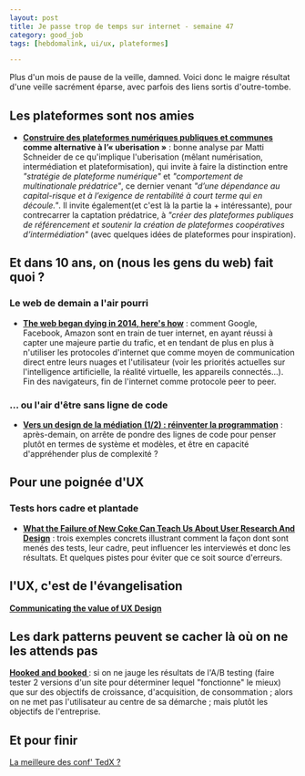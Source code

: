 ```yaml
---
layout: post
title: Je passe trop de temps sur internet - semaine 47
category: good_job
tags: [hebdomalink, ui/ux, plateformes]

---
```


Plus d'un mois de pause de la veille, damned. Voici donc le maigre résultat d'une veille sacrément éparse, avec parfois des liens sortis d'outre-tombe.

<!--more-->

## Les plateformes sont nos amies

- **[Construire des plateformes numériques publiques et communes](https://medium.com/@matti_sg_fr/construire-des-plateformes-num%C3%A9riques-publiques-et-communes-comme-alternative-%C3%A0-l-uberisation-ea4f6163495d) comme alternative à l’« uberisation »** : bonne analyse par Matti Schneider de ce qu'implique l'uberisation (mêlant numérisation, intermédiation et plateformisation), qui invite à faire la distinction entre *"stratégie de plateforme numérique"* et *"comportement de multinationale prédatrice"*, ce dernier  venant *"d’une dépendance au capital-risque et à l’exigence de rentabilité à court terme qui en découle."*. Il invite également(et c'est là la partie la + intéressante), pour contrecarrer la captation prédatrice,  à *"créer des plateformes publiques de référencement et soutenir la création de plateformes coopératives d’intermédiation"* (avec quelques idées de plateformes pour inspiration).

## Et dans 10 ans, on (nous les gens du web) fait quoi ?

### Le web de demain a l'air pourri

- **[The web began dying in 2014, here's how](https://staltz.com/the-web-began-dying-in-2014-heres-how.html)** : comment Google, Facebook, Amazon sont en train de tuer internet, en ayant réussi à capter une majeure partie du trafic, et en tendant de plus en plus à n'utiliser les protocoles d'internet que comme moyen de communication direct entre leurs nuages et l'utilisateur (voir les priorités actuelles sur l'intelligence artificielle, la réalité virtuelle, les appareils connectés...). Fin des navigateurs, fin de l'internet comme protocole peer to peer.

### ... ou l'air d'être sans ligne de code

- **[Vers un design de la médiation (1/2) : réinventer la programmation](http://www.internetactu.net/2017/11/08/vers-un-design-de-la-mediation-12-reinventer-la-programmation/)** : après-demain, on arrête de pondre des lignes de code pour penser plutôt en termes de système et modèles, et être en capacité d'appréhender plus de complexité ?

## Pour une poignée d'UX

### Tests hors cadre et plantade

- **[What the Failure of New Coke Can Teach Us About User Research And Design](https://alistapart.com/article/what-the-failure-of-new-coke-can-teach-us-about-user-research-and-design)** : trois exemples concrets illustrant comment la façon dont sont menés des tests, leur cadre, peut influencer les interviewés et donc les résultats. Et quelques pistes pour éviter que ce soit source d'erreurs.

## l'UX, c'est de l'évangelisation

**[Communicating the value of UX Design](https://medium.muz.li/communicating-the-value-of-ux-design-7fcd173e1745)**

## Les dark patterns peuvent se cacher là où on ne les attends pas

**[Hooked and booked ](https://adactio.com/journal/13109)** : si on ne jauge les résultats de l'A/B testing (faire tester 2 versions d'un site pour déterminer lequel "fonctionne" le mieux) que sur des objectifs de croissance, d'acquisition, de consommation ; alors on ne met pas l'utilisateur au centre de sa démarche ; mais plutôt les objectifs de l'entreprise.  

## Et pour finir

[La meilleure des conf' TedX ?](https://www.youtube.com/watch?v=8S0FDjFBj8o)
